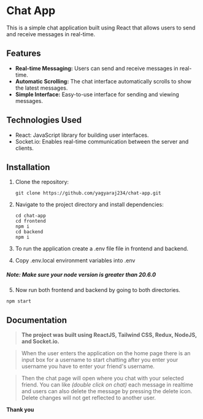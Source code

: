 # Chat App

This is a simple chat application built using React that allows users to send and receive messages in real-time.

## Features

- **Real-time Messaging:** Users can send and receive messages in real-time.
- **Automatic Scrolling:** The chat interface automatically scrolls to show the latest messages.
- **Simple Interface:** Easy-to-use interface for sending and viewing messages.

## Technologies Used

- React: JavaScript library for building user interfaces.
- Socket.io: Enables real-time communication between the server and clients.

## Installation

1. Clone the repository:

   ```
   git clone https://github.com/yagyaraj234/chat-app.git
   ```

2. Navigate to the project directory and install dependencies:
   ```
   cd chat-app
   cd frontend
   npm i
   cd backend
   npm i
   ```
3. To run the application create a .env file file in frontend and backend.

4. Copy .env.local environment variables into .env

##### Note: Make sure your node version is greater than 20.6.0

5. Now run both frontend and backend by going to both directories.

```
npm start
```

## Documentation

> **The project was built using ReactJS, Tailwind CSS, Redux, NodeJS, and Socket.io.**

> When the user enters the application on the home page there is an input box for a username to start chatting after you enter your username you have to enter your friend's username.

> Then the chat page will open where you chat with your selected friend. You can like _(double click on chat)_ each message in realtime and users can also delete the message by pressing the delete icon. Delete changes will not get reflected to another user.

**Thank you**
